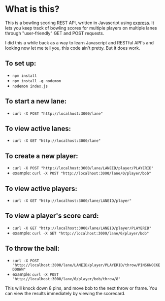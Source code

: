 # What is this?

This is a bowling scoring REST API, written in Javascript using [express](https://expressjs.com/). It lets you keep track of bowling scores for multiple players on multiple lanes through "user-friendly" GET and POST requests.

I did this a while back as a way to learn Javascript and RESTful API's and looking now let me tell you, this code ain't pretty. But it does work.

## To set up:

* `npm install`
* `npm install -g nodemon`
* `nodemon index.js`

## To start a new lane:
* `curl -X POST "http://localhost:3000/lane"`

## To view active lanes:
* `curl -X GET "http://localhost:3000/lane"`

## To create a new player:
* `curl -X POST "http://localhost:3000/lane/LANEID/player/PLAYERID"`
* example: `curl -X POST "http://localhost:3000/lane/0/player/bob"`

## To view active players:
* `curl -X GET "http://localhost:3000/lane/LANEID/player"`

## To view a player's score card:
* `curl -X GET "http://localhost:3000/lane/LANEID/player/PLAYERID"`
* example: `curl -X GET "http://localhost:3000/lane/0/player/bob"`

## To throw the ball:
* `curl -X POST "http://localhost:3000/lane/LANEID/player/PLAYERID/throw/PINSKNOCKEDDOWN"`
* example: `curl -X POST "http://localhost:3000/lane/0/player/bob/throw/8"`

This will knock down 8 pins, and move bob to the next throw or frame. You can view the results immediately by viewing the scorecard.
